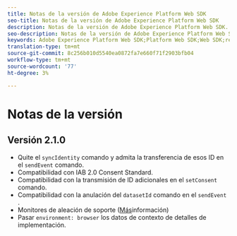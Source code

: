 ```yaml
---
title: Notas de la versión de Adobe Experience Platform Web SDK
seo-title: Notas de la versión de Adobe Experience Platform Web SDK
description: Notas de la versión de Adobe Experience Platform Web SDK.
seo-description: Notas de la versión de Adobe Experience Platform Web SDK.
keywords: Adobe Experience Platform Web SDK;Platform Web SDK;Web SDK;release notes;
translation-type: tm+mt
source-git-commit: 8c256b010d5540ea0872fa7e660f71f2903bfb04
workflow-type: tm+mt
source-wordcount: '77'
ht-degree: 3%

---
```



# Notas de la versión

## Versión 2.1.0

* Quite el `syncIdentity` comando y admita la transferencia de esos ID en el `sendEvent` comando.
* Compatibilidad con IAB 2.0 Consent Standard.
* Compatibilidad con la transmisión de ID adicionales en el `setConsent` comando.
* Compatibilidad con la anulación del `datasetId` comando en el `sendEvent` .
* Monitores de aleación de soporte ([Más](https://github.com/adobe/alloy/wiki/Monitoring-Hooks)información)
* Pasar `environment: browser` los datos de contexto de detalles de implementación.
